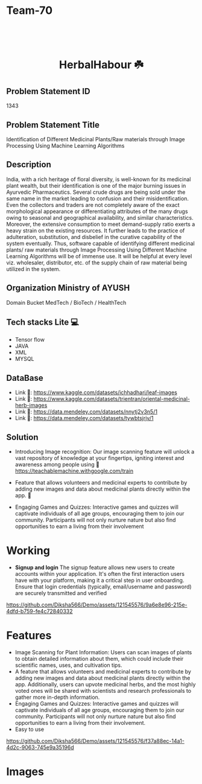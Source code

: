 # Team-70




<h1 align="center">
  <br>
  <a href="<img src="![main_icon](https://github.com/Diksha566/Demo/assets/121545576/529d0d4a-c182-4fb1-8166-0813b21c06a4)
" width="200"></a>
  <br>
  HerbalHabour ☘️
  <br>

## Problem Statement ID	
1343  

## Problem Statement Title	
Identification of Different Medicinal Plants/Raw materials through Image Processing Using Machine Learning Algorithms

## Description	
India, with a rich heritage of floral diversity, is well-known for its medicinal plant wealth, but their identification is one of the major burning issues in Ayurvedic Pharmaceutics. Several crude drugs are being sold under the same name in the market leading to confusion and their misidentification. Even the collectors and traders are not completely aware of the exact morphological appearance or differentiating attributes of the many drugs owing to seasonal and geographical availability, and similar characteristics. Moreover, the extensive consumption to meet demand-supply ratio exerts a heavy strain on the existing resources. It further leads to the practice of adulteration, substitution, and disbelief in the curative capability of the system eventually. Thus, software capable of identifying different medicinal plants/ raw materials through Image Processing Using Different Machine Learning Algorithms will be of immense use. It will be helpful at every level viz. wholesaler, distributor, etc. of the supply chain of raw material being utilized in the system.

## Organization	Ministry of AYUSH

Domain Bucket	MedTech / BioTech / HealthTech



## Tech stacks Lite 💻
* Tensor flow
* JAVA
* XML
* MYSQL

## DataBase
* Link 🔗: https://www.kaggle.com/datasets/ichhadhari/leaf-images
* Link 🔗: https://www.kaggle.com/datasets/trientran/oriental-medicinal-herb-images
* Link 🔗: https://data.mendeley.com/datasets/nnytj2v3n5/1
* Link 🔗: https://data.mendeley.com/datasets/tywbtsjrjv/1


## Solution 
* Introducing Image recognition: Our image scanning feature will unlock a vast repository of knowledge at your fingertips, igniting interest and awareness among people using 🔗 https://teachablemachine.withgoogle.com/train

* Feature that allows volunteers and medicinal experts to contribute by adding new images and data about medicinal plants directly within the app. 💫

* Engaging Games and Quizzes: Interactive games and quizzes will captivate individuals of all age groups, encouraging them to join our community. Participants will not only nurture nature but also find opportunities to earn a living from their involvement


# Working
* **Signup and login** The signup feature allows new users to create accounts within your application. It's often the first interaction users have with your platform, making it a critical step in user onboarding. Ensure that login credentials (typically, email/username and password) are securely transmitted and verified

https://github.com/Diksha566/Demo/assets/121545576/9a6e8e96-215e-4dfd-b759-fe4c72840332

 






# Features
* Image Scanning for Plant Information: Users can scan images of plants to obtain detailed information about them, which could include their scientific names, uses, and cultivation tips.
* A feature that allows volunteers and medicinal experts to contribute by adding new images and data about medicinal plants directly within the app. Additionally, users can upvote medicinal herbs, and the most highly voted ones will be shared with scientists and research professionals to gather more in-depth information.
* Engaging Games and Quizzes: Interactive games and quizzes will captivate individuals of all age groups, encouraging them to join our community. Participants will not only nurture nature but also find opportunities to earn a living from their involvement.
* Easy to use

 https://github.com/Diksha566/Demo/assets/121545576/f37a88ec-14a1-4d2c-9063-745e9a35196d


 


# Images
